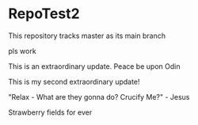 # RepoTest2

This repository tracks master as its main branch

pls work

This is an extraordinary update. Peace be upon Odin

This is my second extraordinary update!  

"Relax - What are they gonna do? Crucify Me?" - Jesus

Strawberry fields for ever

